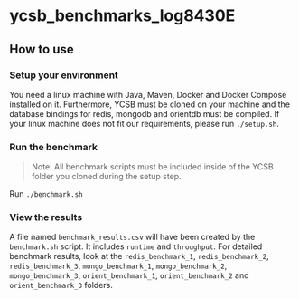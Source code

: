 # ycsb_benchmarks_log8430E

## How to use
### Setup your environment
You need a linux machine with Java, Maven, Docker and Docker Compose installed on it. Furthermore, YCSB must be cloned on your machine and the database bindings for redis, mongodb and orientdb must be compiled.
If your linux machine does not fit our requirements, please run `./setup.sh`.

### Run the benchmark
> Note: All benchmark scripts must be included inside of the YCSB folder you cloned during the setup step.

Run `./benchmark.sh`

### View the results
A file named `benchmark_results.csv` will have been created by the `benchmark.sh` script. It includes `runtime` and `throughput`.
For detailed benchmark results, look at the `redis_benchmark_1`, `redis_benchmark_2`, `redis_benchmark_3`, `mongo_benchmark_1`, `mongo_benchmark_2`, `mongo_benchmark_3`, `orient_benchmark_1`, `orient_benchmark_2` and `orient_benchmark_3` folders.
